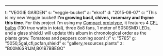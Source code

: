 ---
t: "VEGGIE GARDEN"
s: "veggie-bucket"
a: "ekrof"
d: "2015-08-07"
c: "This is my new Veggie bucket! <strong>I'm growing basil, chives, rosemary and thyme this time</strong>. For this project I'm using my <a href='/u/compact-space-bucket'>Compact prototype</a>, it features 4 <a href='https://amzn.to/3jMfTYw'>CFL bulbs</a> (130 true watts in total), three 8x8 fans, 1 meter of 5050SMD LEDs, and a glass shield.I will update this album in chronological order as the plants grow. Tomatoes and peppers coming soon! :)"
v: "5765"
g: "5050,5gal,cfl,pcfan,shield"
e: "gallery,resources,plants"
z: "B00M6SR1JM,B01B7BBEGO"
